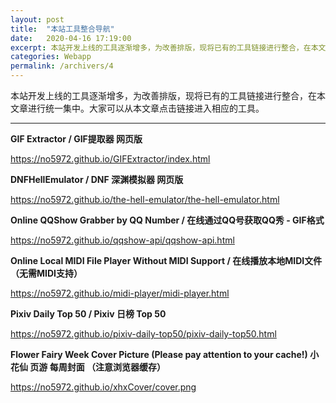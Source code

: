 ```yaml
---
layout: post
title:  "本站工具整合导航"
date:   2020-04-16 17:19:00
excerpt: 本站开发上线的工具逐渐增多，为改善排版，现将已有的工具链接进行整合，在本文章进行统一集中。大家可以从本文章点击链接进入相应的工具。
categories: Webapp
permalink: /archivers/4
---
```


本站开发上线的工具逐渐增多，为改善排版，现将已有的工具链接进行整合，在本文章进行统一集中。大家可以从本文章点击链接进入相应的工具。

---

**GIF Extractor / GIF提取器 网页版**

<a href="/GIFExtractor/index.html" target="_blank">https://no5972.github.io/GIFExtractor/index.html</a>

**DNFHellEmulator / DNF 深渊模拟器 网页版**

<a href="/the-hell-emulator/the-hell-emulator.html" target="_blank">https://no5972.github.io/the-hell-emulator/the-hell-emulator.html</a>

**Online QQShow Grabber by QQ Number / 在线通过QQ号获取QQ秀 - GIF格式**

<a href="/qqshow-api/qqshow-api.html" target="_blank">https://no5972.github.io/qqshow-api/qqshow-api.html</a>

**Online Local MIDI File Player Without MIDI Support / 在线播放本地MIDI文件（无需MIDI支持）**

<a href="/midi-player/midi-player.html" target="_blank">https://no5972.github.io/midi-player/midi-player.html</a>

**Pixiv Daily Top 50 / Pixiv 日榜 Top 50**

<a href="/pixiv-daily-top50/pixiv-daily-top50.html" target="_blank">https://no5972.github.io/pixiv-daily-top50/pixiv-daily-top50.html</a>

**Flower Fairy Week Cover Picture (Please pay attention to your cache!) 小花仙 页游 每周封面 （注意浏览器缓存）**

<a href="/xhxCover/cover.png" target="_blank">https://no5972.github.io/xhxCover/cover.png</a>